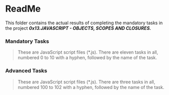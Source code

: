 # ReadMe

This folder contains the actual results of completing the mandatory tasks in the project ___0x13.JAVASCRIPT - OBJECTS, SCOPES AND CLOSURES.___

### Mandatory Tasks
> These are JavaScript script files (*.js). There are eleven tasks in all, numbered 0 to 10 with a hyphen, followed by the name of the task.

### Advanced Tasks
> These are JavaScript script files (*.js). There are three tasks in all, numbered 100 to 102 with a hyphen, followed by the name of the task.
